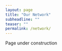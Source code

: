 ```yaml
---
layout: page
title: "Our Network"
subheadline: ""
teaser: ""
permalink: /network/
---
```


Page under construction
